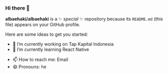 ### Hi there 👋


**albaehaki/albaehaki** is a ✨ _special_ ✨ repository because its `README.md` (this file) appears on your GitHub profile.

Here are some ideas to get you started:

- 🔭 I’m currently working on Tap Kapital Indonesia
- 🌱 I’m currently learning React Native
<!--  - 👯 I’m looking to collaborate on  -->
<!-- - 🤔 I’m looking for help with ... -->
<!-- - 💬 Ask me about ... -->
- 📫 How to reach me: Email
- 😄 Pronouns: he
<!-- - ⚡ Fun fact: -->


